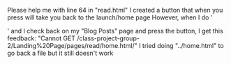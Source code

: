 Please help me with line 64 in "read.html"
I created a button that when you press will take you back to the launch/home page
However, when I do '<form action="./home.html/">' and I check back on my "Blog Posts" page and press the button, I get this feedback:
"Cannot GET /class-project-group-2/Landing%20Page/pages/read/home.html/"
I tried doing "../home.html" to go back a file but it still doesn't work

